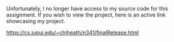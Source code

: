 Unfortunately, I no longer have access to my source code for this assignment. If you wish to view the project, here is an active link showcasing my project.

https://cs.iupui.edu/~chjheath/n341/finalRelease.html
